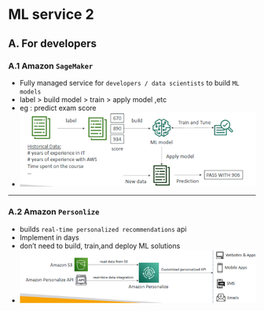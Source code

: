 # ML service 2
## A. For developers

### A.1 Amazon `SageMaker` 
- Fully managed service for `developers / data scientists` to build `ML models`
- label > build model > train > apply model ,etc
- eg : predict exam score
- ![img.png](../99_img/ml/ml2/img.png)

---

### A.2 Amazon `Personlize` 
- builds `real-time personalized recommendations` api
- Implement in days
- don’t need to build, train,and deploy ML solutions
- ![img_3.png](../99_img/ml/ml2/img_3.png)